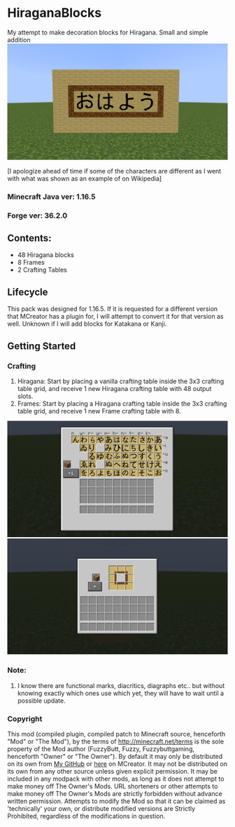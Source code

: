 # HiraganaBlocks
My attempt to make decoration blocks for Hiragana. Small and simple addition
![Ohayou](/Display/Ohayou.png)

[I apologize ahead of time if some of the characters are different as I went with what was shown as an example of on Wikipedia] 

### Minecraft Java ver: 1.16.5
### Forge ver: 36.2.0

## Contents:
* 48 Hiragana blocks
* 8 Frames
* 2 Crafting Tables



## Lifecycle
This pack was designed for 1.16.5.  If it is requested for a different version that MCreator has a plugin for, I will attempt to convert it for that version as well. Unknown if I will add blocks for Katakana or Kanji.

## Getting Started


### Crafting
1. Hiragana: Start by placing a vanilla crafting table inside the 3x3 crafting table grid, and receive 1 new Hiragana crafting table with 48 output slots.
2. Frames: Start by placing a Hiragana crafting table inside the 3x3 crafting table grid, and receive 1 new Frame crafting table with 8.

![Blocks](/Display/Blocks.png)
![Frame](/Display/Frame.png)



### Note:
1. I know there are functional marks, diacritics, diagraphs etc.. but without knowing exactly which ones use which yet, they will have to wait until a possible update.


### Copyright

This mod (compiled plugin, compiled patch to Minecraft source, henceforth "Mod" or "The Mod"), by the terms of http://minecraft.net/terms is the sole property of the 
Mod author (FuzzyButt, Fuzzy, Fuzzybuttgaming, henceforth "Owner" or "The Owner"). By default it may only be distributed on its own from 
[My GitHub](https://github.com/ChrisCraddock/HiraganaBlocks) or [here](https://mcreator.net/modification/80600/hiragana-blocks) on MCreator. It may not be distributed on its own from any other source unless given explicit permission. It may be included in any modpack with 
other mods, as long as it does not attempt to make money off The Owner's Mods. URL shorteners or other attempts to make money off The Owner's Mods are strictly 
forbidden without advance written permission. Attempts to modify the Mod so that it can be claimed as 'technically' your own, or distribute modified versions are 
Strictly Prohibited, regardless of the modifications in question.
